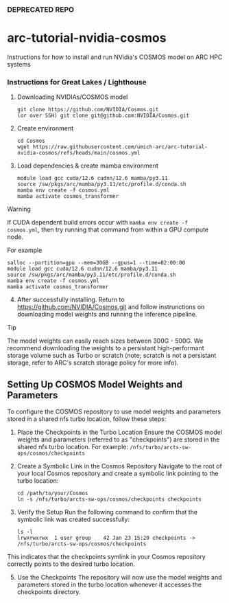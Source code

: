 ### DEPRECATED REPO

# arc-tutorial-nvidia-cosmos
Instructions for how to install and run NVidia's COSMOS model on ARC HPC systems

### Instructions for Great Lakes / Lighthouse
1) Downloading NVIDIAs/COSMOS model
    ```
    git clone https://github.com/NVIDIA/Cosmos.git 
    (or over SSH) git clone git@github.com:NVIDIA/Cosmos.git
    ```
1) Create environment
    ```
    cd Cosmos
    wget https://raw.githubusercontent.com/umich-arc/arc-tutorial-nvidia-cosmos/refs/heads/main/cosmos.yml
    ```
1) Load dependencies & create mamba environment
    ```
    module load gcc cuda/12.6 cudnn/12.6 mamba/py3.11
    source /sw/pkgs/arc/mamba/py3.11/etc/profile.d/conda.sh
    mamba env create -f cosmos.yml
    mamba activate cosmos_transformer
    ```
> [!WARNING]
> If CUDA dependent build errors occur with `mamba env create -f cosmos.yml`, then try running that command from within a GPU compute node.

For example

    salloc --partition=gpu --mem=30GB --gpus=1 --time=02:00:00
    module load gcc cuda/12.6 cudnn/12.6 mamba/py3.11
    source /sw/pkgs/arc/mamba/py3.11/etc/profile.d/conda.sh
    mamba env create -f cosmos.yml
    mamba activate cosmos_transformer

4) After successfully installing. Return to https://github.com/NVIDIA/Cosmos.git and follow instrunctions on downloading model weights and running the inference pipeline.
> [!TIP]
> The model weights can easily reach sizes between 300G - 500G. We recommend downloading the weights to a persistant high-performant storage volume such as Turbo or scratch (note; scratch is not a persistant storage, refer to ARC's scratch storage policy for more info).

## Setting Up COSMOS Model Weights and Parameters
To configure the COSMOS repository to use model weights and parameters stored in a shared nfs turbo location, follow these steps:

1) Place the Checkpoints in the Turbo Location
Ensure the COSMOS model weights and parameters (referred to as "checkpoints") are stored in the shared nfs turbo location. For example:
    `/nfs/turbo/arcts-sw-ops/cosmos/checkpoints`
   
2) Create a Symbolic Link in the Cosmos Repository
Navigate to the root of your local Cosmos repository and create a symbolic link pointing to the turbo location:
    ```
    cd /path/to/your/Cosmos
    ln -s /nfs/turbo/arcts-sw-ops/cosmos/checkpoints checkpoints
    ```
4) Verify the Setup
Run the following command to confirm that the symbolic link was created successfully:
    ```
    ls -l
    lrwxrwxrwx  1 user group    42 Jan 23 15:20 checkpoints -> /nfs/turbo/arcts-sw-ops/cosmos/checkpoints
    ```
This indicates that the checkpoints symlink in your Cosmos repository correctly points to the desired turbo location.

5) Use the Checkpoints
The repository will now use the model weights and parameters stored in the turbo location whenever it accesses the checkpoints directory.
